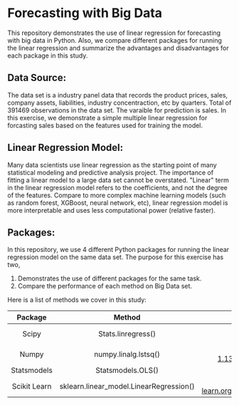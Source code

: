 # Forecasting with Big Data
This repository demonstrates the use of linear regression for forecasting with big data in Python. Also, we compare different packages for running the linear regression and summarize the advantages and disadvantages for each package in this study.

## Data Source:
The data set is a industry panel data that records the product prices, sales, company assets, liabilities, industry concentraction, etc by quarters. Total of 391469 observations in the data set. The varaible for prediction is sales. In this exercise, we demonstrate a simple multiple linear regression for forcasting sales based on the features used for training the model. 

## Linear Regression Model:
Many data scientists use linear regression as the starting point of many statistical modeling and predictive analysis project. The importance of fitting a linear model to a large data set cannot be overstated. "Linear" term in the linear regression model refers to the coefficients, and not the degree of the features. Compare to more complex machine learning models (such as random forest, XGBoost, neural network, etc), linear regression model is more interpretable and uses less computational power (relative faster).

## Packages:
In this repository, we use 4 different Python packages for running the linear regression model on the same data set. The purpose for this exercise has two,

1. Demonstrates the use of different packages for the same task.
2. Compare the performance of each method on Big Data set.

Here is a list of methods we cover in this study:

|  Package  |  Method  |  Resource  |
|  :---:  |  :---:  |  :---:  |
|  Scipy  |  Stats.linregress()  |  https://docs.scipy.org/doc/numpy-1.13.0/reference/generated/numpy.polyfit.html  |
|  Numpy  |  numpy.linalg.lstsq()  |  https://docs.scipy.org/doc/numpy-1.13.0/reference/generated/numpy.linalg.lstsq.html#numpy.linalg.lstsq  |
|  Statsmodels  |  Statsmodels.OLS()  |  https://www.statsmodels.org/dev/index.html  |
|  Scikit Learn  |  sklearn.linear_model.LinearRegression()  |  https://scikit-learn.org/stable/modules/generated/sklearn.linear_model.LinearRegression.html  |

